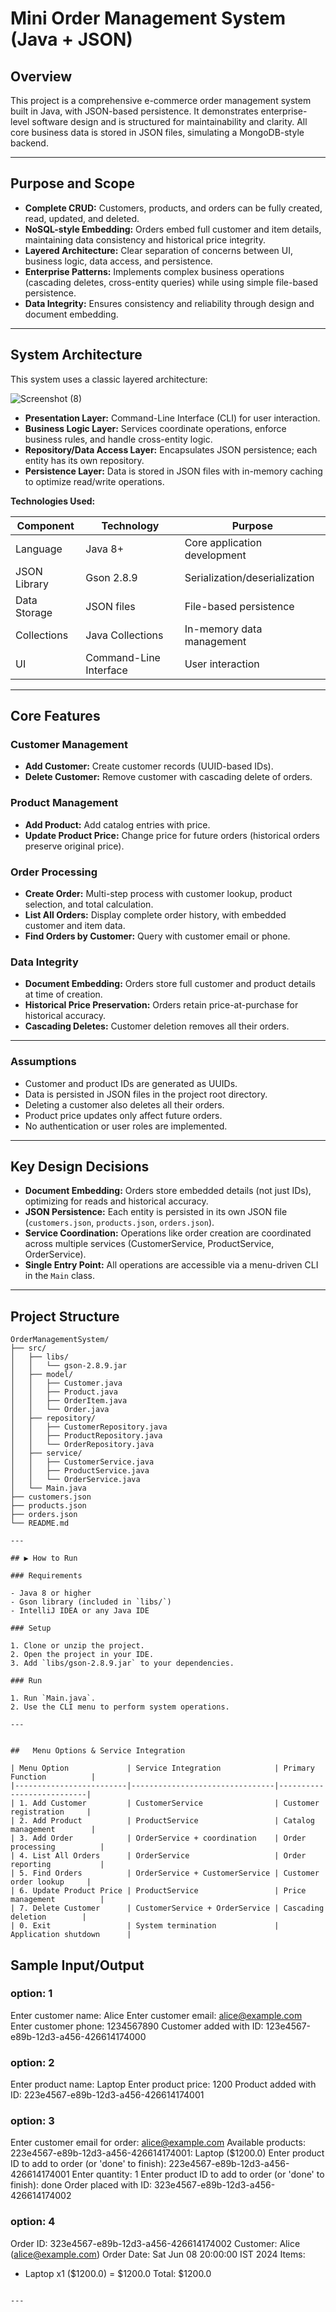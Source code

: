 # Mini Order Management System (Java + JSON)

## Overview

This project is a comprehensive e-commerce order management system built in Java, with JSON-based persistence. It demonstrates enterprise-level software design and is structured for maintainability and clarity. All core business data is stored in JSON files, simulating a MongoDB-style backend.

---

## Purpose and Scope

- **Complete CRUD:** Customers, products, and orders can be fully created, read, updated, and deleted.
- **NoSQL-style Embedding:** Orders embed full customer and item details, maintaining data consistency and historical price integrity.
- **Layered Architecture:** Clear separation of concerns between UI, business logic, data access, and persistence.
- **Enterprise Patterns:** Implements complex business operations (cascading deletes, cross-entity queries) while using simple file-based persistence.
- **Data Integrity:** Ensures consistency and reliability through design and document embedding.

---

## System Architecture

This system uses a classic layered architecture:
 

 ![Screenshot (8)](https://github.com/user-attachments/assets/968f6611-0915-4dd2-b50d-5581808a3d53)


- **Presentation Layer:** Command-Line Interface (CLI) for user interaction.
- **Business Logic Layer:** Services coordinate operations, enforce business rules, and handle cross-entity logic.
- **Repository/Data Access Layer:** Encapsulates JSON persistence; each entity has its own repository.
- **Persistence Layer:** Data is stored in JSON files with in-memory caching to optimize read/write operations.

**Technologies Used:**

| Component     | Technology               | Purpose                       |
|---------------|--------------------------|-------------------------------|
| Language      | Java 8+                  | Core application development  |
| JSON Library  | Gson 2.8.9               | Serialization/deserialization |
| Data Storage  | JSON files               | File-based persistence        |
| Collections   | Java Collections         | In-memory data management     |
| UI            | Command-Line Interface   | User interaction              |

---

## Core Features

### Customer Management
- **Add Customer:** Create customer records (UUID-based IDs).
- **Delete Customer:** Remove customer with cascading delete of orders.

### Product Management
- **Add Product:** Add catalog entries with price.
- **Update Product Price:** Change price for future orders (historical orders preserve original price).

### Order Processing
- **Create Order:** Multi-step process with customer lookup, product selection, and total calculation.
- **List All Orders:** Display complete order history, with embedded customer and item data.
- **Find Orders by Customer:** Query with customer email or phone.

### Data Integrity
- **Document Embedding:** Orders store full customer and product details at time of creation.
- **Historical Price Preservation:** Orders retain price-at-purchase for historical accuracy.
- **Cascading Deletes:** Customer deletion removes all their orders.

---
 

### Assumptions

- Customer and product IDs are generated as UUIDs.
- Data is persisted in JSON files in the project root directory.
- Deleting a customer also deletes all their orders.
- Product price updates only affect future orders.
- No authentication or user roles are implemented.

---
## Key Design Decisions

- **Document Embedding:** Orders store embedded details (not just IDs), optimizing for reads and historical accuracy.
- **JSON Persistence:** Each entity is persisted in its own JSON file (`customers.json`, `products.json`, `orders.json`).
- **Service Coordination:** Operations like order creation are coordinated across multiple services (CustomerService, ProductService, OrderService).
- **Single Entry Point:** All operations are accessible via a menu-driven CLI in the `Main` class.

---

## Project Structure

```
OrderManagementSystem/
├── src/
│   ├── libs/
│   │   └── gson-2.8.9.jar
│   ├── model/
│   │   ├── Customer.java
│   │   ├── Product.java
│   │   ├── OrderItem.java
│   │   └── Order.java
│   ├── repository/
│   │   ├── CustomerRepository.java
│   │   ├── ProductRepository.java
│   │   └── OrderRepository.java
│   ├── service/
│   │   ├── CustomerService.java
│   │   ├── ProductService.java
│   │   └── OrderService.java
│   └── Main.java
├── customers.json
├── products.json
├── orders.json
└── README.md
```
```
---

## ▶ How to Run

### Requirements

- Java 8 or higher
- Gson library (included in `libs/`)
- IntelliJ IDEA or any Java IDE

### Setup

1. Clone or unzip the project.
2. Open the project in your IDE.
3. Add `libs/gson-2.8.9.jar` to your dependencies.

### Run

1. Run `Main.java`.
2. Use the CLI menu to perform system operations.

---

 
##   Menu Options & Service Integration

| Menu Option             | Service Integration            | Primary Function          |
|-------------------------|--------------------------------|---------------------------|
| 1. Add Customer         | CustomerService                | Customer registration     |
| 2. Add Product          | ProductService                 | Catalog management        |
| 3. Add Order            | OrderService + coordination    | Order processing          |
| 4. List All Orders      | OrderService                   | Order reporting           |
| 5. Find Orders          | OrderService + CustomerService | Customer order lookup     |
| 6. Update Product Price | ProductService                 | Price management          |
| 7. Delete Customer      | CustomerService + OrderService | Cascading deletion        |
| 0. Exit                 | System termination             | Application shutdown      |

```
##  Sample Input/Output

### option: 1
Enter customer name: Alice
Enter customer email: alice@example.com
Enter customer phone: 1234567890
Customer added with ID: 123e4567-e89b-12d3-a456-426614174000

### option: 2
Enter product name: Laptop
Enter product price: 1200
Product added with ID: 223e4567-e89b-12d3-a456-426614174001

### option: 3
Enter customer email for order: alice@example.com
Available products:
223e4567-e89b-12d3-a456-426614174001: Laptop ($1200.0)
Enter product ID to add to order (or 'done' to finish): 223e4567-e89b-12d3-a456-426614174001
Enter quantity: 1
Enter product ID to add to order (or 'done' to finish): done
Order placed with ID: 323e4567-e89b-12d3-a456-426614174002

### option: 4
Order ID: 323e4567-e89b-12d3-a456-426614174002
Customer: Alice (alice@example.com)
Order Date: Sat Jun 08 20:00:00 IST 2024
Items:
- Laptop x1 ($1200.0) = $1200.0
Total: $1200.0
```

---
